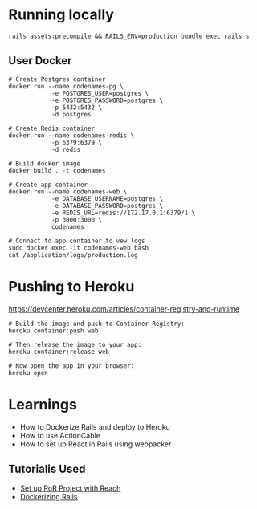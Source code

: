 # Running locally
```
rails assets:precompile && RAILS_ENV=production bundle exec rails s
```
## User Docker
```
# Create Postgres container
docker run --name codenames-pg \
            -e POSTGRES_USER=postgres \
            -e POSTGRES_PASSWORD=postgres \
            -p 5432:5432 \
            -d postgres

# Create Redis container
docker run --name codenames-redis \
            -p 6379:6379 \
            -d redis

# Build docker image
docker build . -t codenames

# Create app container
docker run --name codenames-web \
            -e DATABASE_USERNAME=postgres \
            -e DATABASE_PASSWORD=postgres \
            -e REDIS_URL=redis://172.17.0.1:6379/1 \
            -p 3000:3000 \
            codenames

# Connect to app container to vew logs
sudo docker exec -it codenames-web bash
cat /application/logs/production.log
```

# Pushing to Heroku
https://devcenter.heroku.com/articles/container-registry-and-runtime

```
# Build the image and push to Container Registry:
heroku container:push web

# Then release the image to your app:
heroku container:release web

# Now open the app in your browser:
heroku open
```

# Learnings
* How to Dockerize Rails and deploy to Heroku
* How to use ActionCable
* How to set up React in Rails using webpacker

## Tutorialis Used
* [Set up RoR Project with Reach](https://www.digitalocean.com/community/tutorials/how-to-set-up-a-ruby-on-rails-project-with-a-react-frontend)
* [Dockerizing Rails](https://iridakos.com/programming/2019/04/07/dockerizing-a-rails-application)
